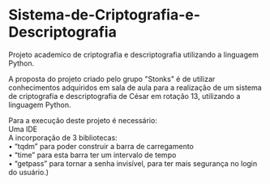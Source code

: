 # Sistema-de-Criptografia-e-Descriptografia

Projeto academico de criptografia e descriptografia utilizando a linguagem Python.
 
A proposta do projeto criado pelo grupo "Stonks" é de utilizar conhecimentos adquiridos em sala de aula para a realização de um sistema de criptografia e descriptografia de César em rotação 13, utilizando a linguagem Python.
 
Para a execução deste projeto é necessário: <br>
    Uma IDE <br>
    A incorporação de 3 bibliotecas: <br>
        • “tqdm” para poder construir a barra de carregamento <br>
        • “time” para esta barra ter um intervalo de tempo <br>
        • “getpass” para tornar a senha invisível, para ter mais segurança no login do usuário.) 

